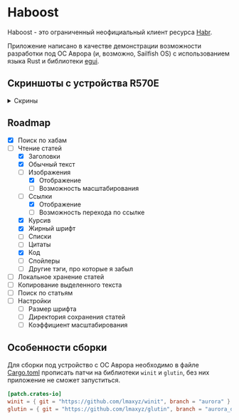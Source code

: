 # Haboost

Haboost - это ограниченный неофициальный клиент ресурса [Habr](https://habr.com).

Приложение написано в качестве демонстрации возможности разработки под ОС Аврора (и, возможно, Sailfish OS) с использованием языка Rust и библиотеки [egui](https://github.com/emilk/egui).

## Скриншоты с устройства R570E
<details>
    <summary>Скрины</summary>

  <img src="screenshots/1.png" alt="screenshot 1" width=200>
  <img src="screenshots/2.png" alt="screenshot 2" width=200>
  <img src="screenshots/3.png" alt="screenshot 3" width=200>
  <img src="screenshots/4.png" alt="screenshot 4" width=200>

</details>

## Roadmap

- [x] Поиск по хабам
- [ ] Чтение статей
  - [x] Заголовки
  - [x] Обычный текст
  - [ ] Изображения
    - [x] Отображение
    - [ ] Возможность масштабирования
  - [ ] Ссылки
    - [x] Отображение
    - [ ] Возможность перехода по ссылке
  - [x] Курсив
  - [x] Жирный шрифт
  - [ ] Списки
  - [ ] Цитаты
  - [x] Код
  - [ ] Спойлеры
  - [ ] Другие тэги, про которые я забыл
- [ ] Локальное хранение статей
- [ ] Копирование выделенного текста
- [ ] Поиск по статьям
- [ ] Настройки
  - [ ] Размер шрифта
  - [ ] Директория сохранения статей
  - [ ] Коэффициент масштабирования

## Особенности сборки

Для сборки под устройство с ОС Аврора необходимо в файле [Cargo.toml](Cargo.toml) прописать патчи на библиотеки `winit` и `glutin`, без них приложение не сможет запуститься.

```toml
[patch.crates-io]
winit = { git = "https://github.com/lmaxyz/winit", branch = "aurora" }
glutin = { git = "https://github.com/lmaxyz/glutin", branch = "aurora_device_fix" }
```
